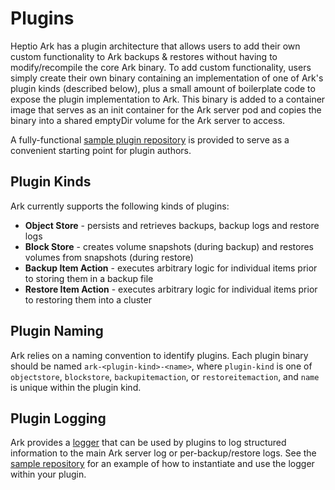 # Plugins

Heptio Ark has a plugin architecture that allows users to add their own custom functionality to Ark backups & restores 
without having to modify/recompile the core Ark binary. To add custom functionality, users simply create their own binary 
containing an implementation of one of Ark's plugin kinds (described below), plus a small amount of boilerplate code to 
expose the plugin implementation to Ark. This binary is added to a container image that serves as an init container for 
the Ark server pod and copies the binary into a shared emptyDir volume for the Ark server to access. 

A fully-functional [sample plugin repository][1] is provided to serve as a convenient starting point for plugin authors.

## Plugin Kinds

Ark currently supports the following kinds of plugins:

- **Object Store** - persists and retrieves backups, backup logs and restore logs
- **Block Store** - creates volume snapshots (during backup) and restores volumes from snapshots (during restore)
- **Backup Item Action** - executes arbitrary logic for individual items prior to storing them in a backup file
- **Restore Item Action** - executes arbitrary logic for individual items prior to restoring them into a cluster

## Plugin Naming

Ark relies on a naming convention to identify plugins. Each plugin binary should be named `ark-<plugin-kind>-<name>`,
where `plugin-kind` is one of `objectstore`, `blockstore`, `backupitemaction`, or `restoreitemaction`, and `name` is
unique within the plugin kind.

## Plugin Logging

Ark provides a [logger][2] that can be used by plugins to log structured information to the main Ark server log or 
per-backup/restore logs. See the [sample repository][1] for an example of how to instantiate and use the logger 
within your plugin.



[1]: https://github.com/heptio/ark-plugin-example
[2]: https://github.com/heptio/ark/blob/main/pkg/plugin/logger.go
